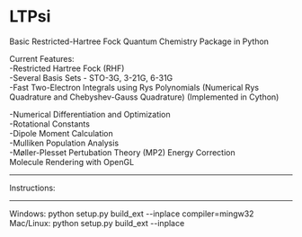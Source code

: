 LTPsi
=====

Basic Restricted-Hartree Fock Quantum Chemistry Package in Python

Current Features:<br>
-Restricted Hartree Fock (RHF)<br>
-Several Basis Sets - STO-3G, 3-21G, 6-31G<br>
-Fast Two-Electron Integrals using Rys Polynomials (Numerical Rys Quadrature and Chebyshev-Gauss Quadrature)
(Implemented in Cython)

-Numerical Differentiation and Optimization<br>
-Rotational Constants<br>
-Dipole Moment Calculation<br>
-Mulliken Population Analysis<br>
-M&oslash;ller-Plesset Pertubation Theory (MP2) Energy Correction
<br>
Molecule Rendering with OpenGL
<br>
<hr>

Instructions:
<hr>
Windows: python setup.py build_ext --inplace compiler=mingw32<br>
Mac/Linux: python setup.py build_ext --inplace
